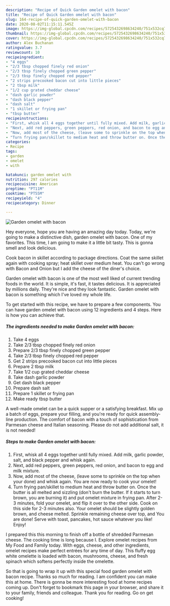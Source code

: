 ```yaml
---
description: "Recipe of Quick Garden omelet with bacon"
title: "Recipe of Quick Garden omelet with bacon"
slug: 164-recipe-of-quick-garden-omelet-with-bacon
date: 2020-08-02T11:15:11.545Z
image: https://img-global.cpcdn.com/recipes/5725432698634240/751x532cq70/garden-omelet-with-bacon-recipe-main-photo.jpg
thumbnail: https://img-global.cpcdn.com/recipes/5725432698634240/751x532cq70/garden-omelet-with-bacon-recipe-main-photo.jpg
cover: https://img-global.cpcdn.com/recipes/5725432698634240/751x532cq70/garden-omelet-with-bacon-recipe-main-photo.jpg
author: Alex Buchanan
ratingvalue: 3.7
reviewcount: 10
recipeingredient:
- "4 eggs"
- "2/3 tbsp chopped finely red onion"
- "2/3 tbsp finely chopped green pepper"
- "2/3 tbsp finely chopped red pepper"
- "2 strips precooked bacon cut into little pieces"
- "2 tbsp milk"
- "1/2 cup grated cheddar cheese"
- "dash garlic powder"
- "dash black pepper"
- "dash salt"
- "1 skillet or frying pan"
- "tbsp butter"
recipeinstructions:
- "First, whisk all 4 eggs together until fully mixed. Add milk, garlic powder, salt, and black pepper and whisk again."
- "Next, add red peppers, green peppers, red onion, and bacon to egg and milk mixture."
- "Now, add most of the cheese, (leave some to sprinkle on the top when your done) and whisk again. You are now ready to cook your omelet!"
- "Turn frying pan/skillet to medium heat and throw butter on. Once the butter is all melted and sizzling (don&#39;t burn the butter. If it starts to turn brown, you are burning it) and put omelet mixture in frying pan. After 2-3 minutes, fold your omelet, and flip it over to the other side. Cook on this side for 2-3 minutes also. Your omelet should be slightly golden brown, and cheese melted. Sprinkle remaining cheese over top, and You are done! Serve with toast, pancakes, hot sauce whatever you like! Enjoy!"
categories:
- Recipe
tags:
- garden
- omelet
- with

katakunci: garden omelet with 
nutrition: 297 calories
recipecuisine: American
preptime: "PT11M"
cooktime: "PT55M"
recipeyield: "4"
recipecategory: Dinner

---
```



![Garden omelet with bacon](https://img-global.cpcdn.com/recipes/5725432698634240/751x532cq70/garden-omelet-with-bacon-recipe-main-photo.jpg)

Hey everyone, hope you are having an amazing day today. Today, we're going to make a distinctive dish, garden omelet with bacon. One of my favorites. This time, I am going to make it a little bit tasty. This is gonna smell and look delicious.

Cook bacon in skillet according to package directions. Coat the same skillet again with cooking spray; heat skillet over medium heat. You can&#39;t go wrong with Bacon and Onion but I add the cheese of the diner&#39;s choice.

Garden omelet with bacon is one of the most well liked of current trending foods in the world. It is simple, it's fast, it tastes delicious. It is appreciated by millions daily. They're nice and they look fantastic. Garden omelet with bacon is something which I've loved my whole life.


To get started with this recipe, we have to prepare a few components. You can have garden omelet with bacon using 12 ingredients and 4 steps. Here is how you can achieve that.

<!--inarticleads1-->

##### The ingredients needed to make Garden omelet with bacon:

1. Take 4 eggs
1. Take 2/3 tbsp chopped finely red onion
1. Prepare 2/3 tbsp finely chopped green pepper
1. Take 2/3 tbsp finely chopped red pepper
1. Get 2 strips precooked bacon cut into little pieces
1. Prepare 2 tbsp milk
1. Take 1/2 cup grated cheddar cheese
1. Take dash garlic powder
1. Get dash black pepper
1. Prepare dash salt
1. Prepare 1 skillet or frying pan
1. Make ready tbsp butter


A well-made omelet can be a quick supper or a satisfying breakfast. Mix up a batch of eggs, prepare your filling, and you&#39;re ready for quick assembly-line production. The comfort of bacon with a touch of sophistication from Parmesan cheese and Italian seasoning. Please do not add additional salt, it is not needed! 

<!--inarticleads2-->

##### Steps to make Garden omelet with bacon:

1. First, whisk all 4 eggs together until fully mixed. Add milk, garlic powder, salt, and black pepper and whisk again.
1. Next, add red peppers, green peppers, red onion, and bacon to egg and milk mixture.
1. Now, add most of the cheese, (leave some to sprinkle on the top when your done) and whisk again. You are now ready to cook your omelet!
1. Turn frying pan/skillet to medium heat and throw butter on. Once the butter is all melted and sizzling (don&#39;t burn the butter. If it starts to turn brown, you are burning it) and put omelet mixture in frying pan. After 2-3 minutes, fold your omelet, and flip it over to the other side. Cook on this side for 2-3 minutes also. Your omelet should be slightly golden brown, and cheese melted. Sprinkle remaining cheese over top, and You are done! Serve with toast, pancakes, hot sauce whatever you like! Enjoy!


I prepared this this morning to finish off a bottle of shredded Parmesan cheese. The cooking time is long because I. Explore omelet recipes from My Food and Family today. With eggs, cheese, and other ingredients, omelet recipes make perfect entrées for any time of day. This fluffy egg white omelette is loaded with bacon, mushrooms, cheese, and fresh spinach which softens perfectly inside the omelette. 

So that is going to wrap it up with this special food garden omelet with bacon recipe. Thanks so much for reading. I am confident you can make this at home. There is gonna be more interesting food at home recipes coming up. Don't forget to bookmark this page in your browser, and share it to your family, friends and colleague. Thank you for reading. Go on get cooking!
